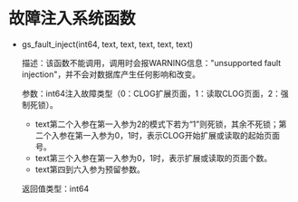 # 故障注入系统函数

-   gs\_fault\_inject\(int64, text, text, text, text, text\)

    描述：该函数不能调用，调用时会报WARNING信息："unsupported fault injection"，并不会对数据库产生任何影响和改变。

    参数：int64注入故障类型（0：CLOG扩展页面，1：读取CLOG页面，2：强制死锁）。

    -   text第二个入参在第一入参为2的模式下若为“1”则死锁，其余不死锁；第二个入参在第一入参为0，1时，表示CLOG开始扩展或读取的起始页面号。
    -   text第三个入参在第一入参为0，1时，表示扩展或读取的页面个数。
    -   text第四到六入参为预留参数。

    返回值类型：int64
